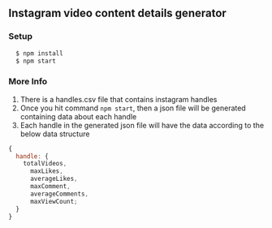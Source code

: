 ## Instagram video content details generator

### Setup

```js
  $ npm install
  $ npm start

```

### More Info

1. There is a handles.csv file that contains instagram handles
2. Once you hit command `npm start`, then a json file will be generated containing data about each handle
3. Each handle in the generated json file will have the data according to the below data structure

```js
{
  handle: {
    totalVideos,
      maxLikes,
      averageLikes,
      maxComment,
      averageComments,
      maxViewCount;
  }
}
```
